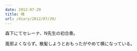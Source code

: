 ```yaml
---
date: 2012-07-29
title: 晴
url: /diary/2012/07/29/
---
```


森下にてセレーナ、N先生の初合奏。

風邪よくならず。散髪しようとおもったがやめて横になっている。